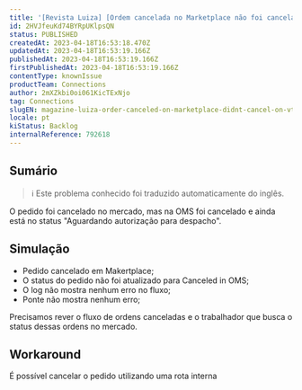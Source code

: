 ```yaml
---
title: '[Revista Luiza] [Ordem cancelada no Marketplace não foi cancelada na VTEX]'
id: 2HVJfeuKd74BYRpUKlpsQN
status: PUBLISHED
createdAt: 2023-04-18T16:53:18.470Z
updatedAt: 2023-04-18T16:53:19.166Z
publishedAt: 2023-04-18T16:53:19.166Z
firstPublishedAt: 2023-04-18T16:53:19.166Z
contentType: knownIssue
productTeam: Connections
author: 2mXZkbi0oi061KicTExNjo
tag: Connections
slugEN: magazine-luiza-order-canceled-on-marketplace-didnt-cancel-on-vtex
locale: pt
kiStatus: Backlog
internalReference: 792618
---
```


## Sumário

>ℹ️ Este problema conhecido foi traduzido automaticamente do inglês.


O pedido foi cancelado no mercado, mas na OMS foi cancelado e ainda está no status "Aguardando autorização para despacho".


##

## Simulação


- Pedido cancelado em Makertplace;
- O status do pedido não foi atualizado para Canceled in OMS;
- O log não mostra nenhum erro no fluxo;
- Ponte não mostra nenhum erro;

Precisamos rever o fluxo de ordens canceladas e o trabalhador que busca o status dessas ordens no mercado.


##

## Workaround


É possível cancelar o pedido utilizando uma rota interna




